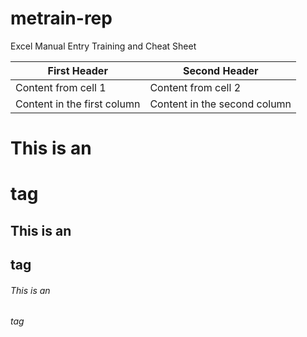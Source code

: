 # metrain-rep
Excel Manual Entry Training and Cheat Sheet

First Header | Second Header
------------ | -------------
Content from cell 1 | Content from cell 2
Content in the first column | Content in the second column

# This is an <h1> tag
## This is an <h2> tag
###### This is an <h6> tag
